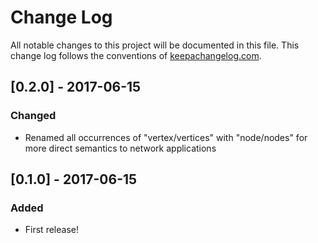 # Change Log
All notable changes to this project will be documented in this file. This change log follows the conventions of [keepachangelog.com](http://keepachangelog.com/).

## [0.2.0] - 2017-06-15
### Changed
- Renamed all occurrences of "vertex/vertices" with "node/nodes" for more direct semantics to network applications

## [0.1.0] - 2017-06-15
### Added
- First release!

